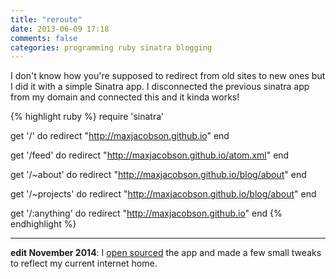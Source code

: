 ```yaml
---
title: "reroute"
date: 2013-06-09 17:18
comments: false
categories: programming ruby sinatra blogging
---
```


I don't know how you're supposed to redirect from old sites to new ones but I
did it with a simple Sinatra app. I disconnected the previous sinatra app from
my domain and connected this and it kinda works!

{% highlight ruby %}
require 'sinatra'

get '/' do
  redirect "http://maxjacobson.github.io"
end

get '/feed' do
  redirect "http://maxjacobson.github.io/atom.xml"
end

get '/~about' do
  redirect "http://maxjacobson.github.io/blog/about"
end

get '/~projects' do
  redirect "http://maxjacobson.github.io/blog/about"
end

get '/:anything' do
  redirect "http://maxjacobson.github.io"
end
{% endhighlight %}

* * *

**edit November 2014**: I [open sourced][] the app and made a few small tweaks
to reflect my current internet home.

[open sourced]: https://github.com/maxjacobson/maxjacobson.net
